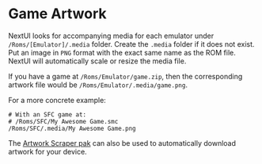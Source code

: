 # Game Artwork

NextUI looks for accompanying media for each emulator under `/Roms/[Emulator]/.media` folder.
Create the `.media` folder if it does not exist. Put an image in `PNG` format with the exact same name as the ROM file.
NextUI will automatically scale or resize the media file.

If you have a game at `/Roms/Emulator/game.zip`, then the corresponding artwork file would be `/Roms/Emulator/.media/game.png`.

For a more concrete example:

```
# With an SFC game at:
# /Roms/SFC/My Awesome Game.smc
/Roms/SFC/.media/My Awesome Game.png
```

The [Artwork Scraper pak](https://github.com/josegonzalez/minui-artwork-scraper-pak/) can also be used
to automatically download artwork for your device.
